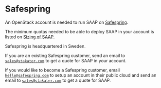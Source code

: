 # Safespring

An OpenStack account is needed to run SAAP on [Safespring](https://www.safespring.com/).

The minimum quotas needed to be able to deploy SAAP in your account is listed on [Sizing of SAAP](../../for-administrators/plan-your-environment/sizing.md).

Safespring is headquartered in Sweden.

If you are an existing Safespring customer, send an email to [`sales@stakater.com`](mailto:sales@stakater.com) to get a quote for SAAP in your account.

If you would like to become a Safespring customer, email [`hello@safespring.com`](mailto:hello@safespring.com) to setup an account in their public cloud and send an email to [`sales@stakater.com`](mailto:sales@stakater.com) to get a quote for SAAP.
